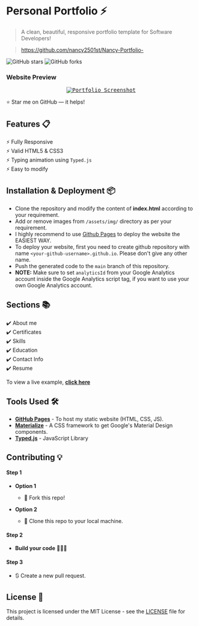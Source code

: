 # Personal Portfolio ⚡️ 
> A clean, beautiful, responsive portfolio template for Software Developers!

> https://github.com/nancy2501st/Nancy-Portfolio-

![GitHub stars](https://img.shields.io/github/stars/nancy2501st/Nancy-Portfolio)
![GitHub forks](https://img.shields.io/github/forks/nancy2501st/Nancy-Portfolio)


### Website Preview
<p align="center"> 
  <kbd>
    <a href="https://github.com/nancy2501st/Nancy-Portfolio-" target="_blank">
    <img src="examples/Screenshot (113).png" alt="Portfolio Screenshot">

  </a>
  </kbd>
</p>

:star: Star me on GitHub — it helps!

## Features 📋
⚡️ Fully Responsive\
⚡️ Valid HTML5 & CSS3\
⚡️ Typing animation using `Typed.js`\
⚡️ Easy to modify

## Installation & Deployment 📦
- Clone the repository and modify the content of <b>index.html</b> according to your requirement.
- Add or remove images from `/assets/img/` directory as per your requirement.
- I highly recommend to use [Github Pages](https://create-react-app.dev/docs/deployment/#github-pages) to deploy the website the EASIEST WAY.
- To deploy your website, first you need to create github repository with name `<your-github-username>.github.io`. Please don't give any other name.
- Push the generated code to the `main` branch of this repository.
- <b>NOTE:</b> Make sure to set `analyticsId` from your Google Analytics account inside the Google Analytics script tag, if you want to use your own Google Analytics account.

## Sections 📚
✔️ About me\
✔️ Certificates \
✔️ Skills \
✔️ Education\
✔️ Contact Info\
✔️ Resume

To view a live example, **[click here](https://github.com/nancy2501st/Nancy-Portfolio-)**
## Tools Used 🛠️
* [<b>GitHub Pages</b>](https://create-react-app.dev/docs/deployment/#github-pages) - To host my static website (HTML, CSS, JS).
* [<b>Materialize</b>](https://materializecss.com/) - A CSS framework to get Google's Material Design components.
* [<b>Typed.js</b>](https://mattboldt.com/demos/typed-js/) - JavaScript Library

## Contributing 💡
#### Step 1

- **Option 1**
    - 🍴 Fork this repo!

- **Option 2**
    - 👯 Clone this repo to your local machine.


#### Step 2

- **Build your code** 🔨🔨🔨

#### Step 3

- 🔃 Create a new pull request.

## License 📄
This project is licensed under the MIT License - see the [LICENSE](./LICENSE) file for details.
